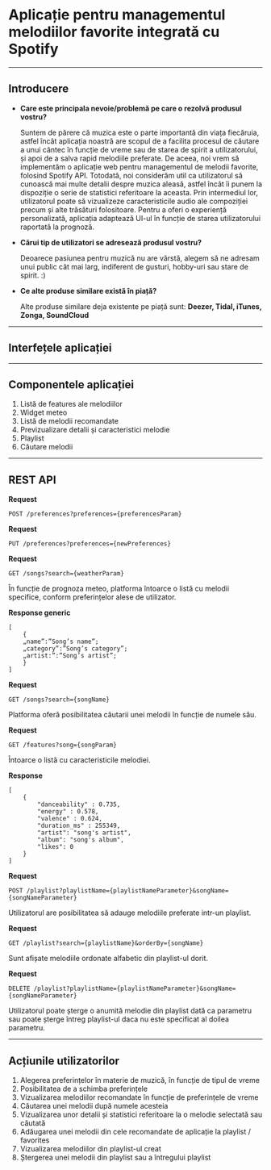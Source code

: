 # Aplicație pentru managementul melodiilor favorite integrată cu Spotify

----
## Introducere

* **Care este principala nevoie/problemă pe care o rezolvă produsul vostru?**

   Suntem de părere că muzica este o parte importantă din viața fiecăruia, astfel încât aplicația noastră are scopul de a facilita procesul de căutare a unui cântec în funcție de vreme sau de starea de spirit a utilizatorului, și apoi de a salva rapid  melodiile preferate. De aceea, noi vrem să implementăm o aplicație web pentru managementul de melodii favorite, folosind Spotify API. Totodată, noi considerăm util ca utilizatorul să cunoască mai multe detalii despre muzica aleasă, astfel încât îi punem la dispoziție o serie de statistici referitoare la aceasta. Prin intermediul lor, utilizatorul poate să vizualizeze caracteristicile audio ale compoziției precum și alte trăsături folositoare. Pentru a oferi o experiență personalizată, aplicația adaptează UI-ul în funcție de starea utilizatorului raportată la prognoză.

*  **Cărui tip de utilizatori se adresează produsul vostru?**

   Deoarece pasiunea pentru muzică nu are vârstă, alegem să ne adresam unui public cât mai larg, indiferent de gusturi, hobby-uri sau stare de spirit. :)

* **Ce alte produse similare există în piață?**

   Alte produse similare deja existente pe piață sunt: **Deezer, Tidal, iTunes, Zonga, SoundCloud**



----
## Interfețele aplicației

----
## Componentele aplicației
1. Listă de features ale melodiilor
2. Widget meteo
3. Listă de melodii recomandate
4. Previzualizare detalii și caracteristici melodie
5. Playlist
6. Căutare melodii

----

## REST API

**Request**

    POST /preferences?preferences={preferencesParam}


**Request** 

    PUT /preferences?preferences={newPreferences}


**Request**

    GET /songs?search={weatherParam} 
În funcție de prognoza meteo, platforma întoarce o listă cu melodii specifice, conform preferințelor alese de utilizator.

**Response generic** 

    [
        {
        „name”:”Song’s name”;
        „category”:”Song’s category”;
        „artist:”:”Song’s artist”;
        }
    ]

**Request**

    GET /songs?search={songName}
Platforma oferă posibilitatea căutarii unei melodii în funcție de numele său.

**Request**

    GET /features?song={songParam}

Întoarce o listă cu caracteristicile melodiei.

**Response**

    [
        {
            "danceability" : 0.735,
            "energy" : 0.578,
            "valence" : 0.624,
            "duration_ms" : 255349,
            "artist": "song's artist",
            "album": "song's album",
            "likes": 0
        }
    ] 

**Request**

    POST /playlist?playlistName={playlistNameParameter}&songName={songNameParameter}
Utilizatorul are posibilitatea să adauge melodiile preferate intr-un playlist.


**Request**

    GET /playlist?search={playlistName}&orderBy={songName}
Sunt afișate melodiile ordonate alfabetic din playlist-ul dorit.


**Request**

    DELETE /playlist?playlistName={playlistNameParameter}&songName={songNameParameter}

Utilizatorul poate șterge o anumită melodie din playlist dată ca parametru sau poate șterge întreg playlist-ul daca nu este specificat al doilea parametru.


---
## Acțiunile utilizatorilor
 
1. Alegerea preferințelor în materie de muzică, în 
   funcție de tipul de vreme
1. Posibilitatea de a schimba preferințele
1. Vizualizarea melodiilor recomandate în funcție de preferințele de vreme
1. Căutarea unei melodii după numele acesteia
1. Vizualizarea unor detalii și statistici referitoare la o melodie selectată sau căutată
1. Adăugarea unei melodii din cele recomandate de aplicație la playlist / favorites
1. Vizualizarea melodiilor din playlist-ul creat
1. Ștergerea unei melodii din playlist sau a întregului playlist





